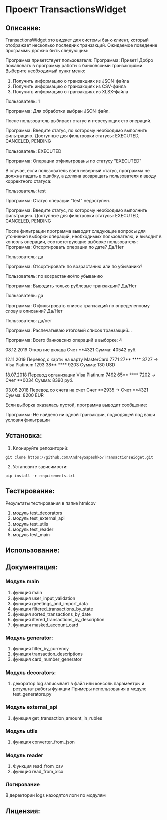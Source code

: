 # Проект TransactionsWidget

## Описание:

TransactionsWidget это виджет для системы банк-клиент, который отображает несколько последних транзакций.
Ожидаемое поведение программы должно быть следующим:

Программа приветствует пользователя:
Программа: Привет! Добро пожаловать в программу работы 
с банковскими транзакциями. 
Выберите необходимый пункт меню:
1. Получить информацию о транзакциях из JSON-файла
2. Получить информацию о транзакциях из CSV-файла
3. Получить информацию о транзакциях из XLSX-файла

Пользователь: 1

Программа: Для обработки выбран JSON-файл.

После пользователь выбирает статус интересующих его операций.

Программа: Введите статус, по которому необходимо выполнить фильтрацию. 
Доступные для фильтровки статусы: EXECUTED, CANCELED, PENDING

Пользователь: EXECUTED

Программа: Операции отфильтрованы по статусу "EXECUTED"

В случае, если пользователь ввел неверный статус, программа не должна падать в ошибку, а должна возвращать пользователя к вводу корректного статуса:

Пользователь: test

Программа: Статус операции "test" недоступен.

Программа: Введите статус, по которому необходимо выполнить фильтрацию. 
Доступные для фильтровки статусы: EXECUTED, CANCELED, PENDING

 После фильтрации программа выводит следующие вопросы для уточнения выборки операций, необходимых пользователю, и выводит в консоль операции, соответствующие выборке пользователя:
Программа: Отсортировать операции по дате? Да/Нет

Пользователь: да

Программа: Отсортировать по возрастанию или по убыванию? 

Пользователь: по возрастанию/по убыванию

Программа: Выводить только рублевые транзакции? Да/Нет

Пользователь: да

Программа: Отфильтровать список транзакций по определенному слову 
в описании? Да/Нет

Пользователь: да/нет

Программа: Распечатываю итоговый список транзакций...

Программа: 
Всего банковских операций в выборке: 4

08.12.2019 Открытие вклада 
Счет **4321
Сумма: 40542 руб. 

12.11.2019 Перевод с карты на карту
MasterCard 7771 27** **** 3727 -> Visa Platinum 1293 38** **** 9203
Сумма: 130 USD

18.07.2018 Перевод организации 
Visa Platinum 7492 65** **** 7202 -> Счет **0034
Сумма: 8390 руб.

03.06.2018 Перевод со счета на счет
Счет **2935 -> Счет **4321
Сумма: 8200 EUR

Если выборка оказалась пустой, программа выводит сообщение:

Программа: Не найдено ни одной транзакции, подходящей под ваши
условия фильтрации
## Установка:
1. Клонируйте репозиторий:
```commandline
git clone https://github.com/AndreySapeshko/TransactionsWidget.git
```
2. Установите зависимости:
```commandline
pip install -r requirements.txt
```
## Тестирование:
Результаты тестирования в папке htmlcov
1. модуль test_decorators
2. модуль test_external_api
3. модуль test_utils
4. модуль test_reader
5. модуль test_main

## Использование:

## Документация:
### Модуль main
1. функция main
2. функция user_input_validation
3. функция greetings_and_import_data
4. функция filtered_transactions_by_state
5. функция sorted_transactions_by_date
6. функция iltered_transactions_by_description
7. функция masked_account_card
### Модуль generator:
1. функция filter_by_currency
2. функция transaction_descriptions
3. функция card_number_generator

### Модуль decorators:
1. декоратор log записывает в файл или консоль 
парамеетры и результат работы функции
Примеры использования в модуле test_generators.py

### Модуль external_api
1. функция get_transaction_amount_in_rubles

### Модуль utils
1. функция converter_from_json

### Модуль reader
1. Функция read_from_csv
2. функция read_from_xlcx

### Логирование
В деректории logs находятся логи по модулям
## Лицензия:
